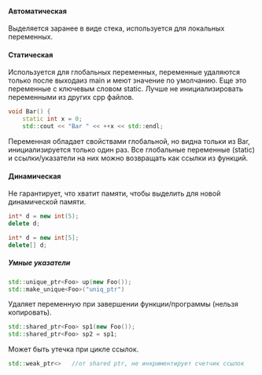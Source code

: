 #### Автоматическая 

Выделяется заранее в виде стека, используется для локальных переменных.

#### Статическая 

Используется для глобальных переменных, переменные удаляются только после выходаиз main и меют значение по умолчанию.
Еще это переменные с ключевым словом static. Лучше не инициализировать переменными из других cpp файлов.
```cpp
void Bar() {
	static int x = 0;
	std::cout << "Bar " << ++x << std::endl;
```
Переменная обладает свойствами глобальной, но видна тольки из Bar, инициализируется только один раз.
Все глобальные переменные (static) и ссылки/указатели на них можно возвращать как ссылки из функций.

#### Динамическая 

Не гарантирует, что хватит памяти, чтобы выделить для новой динамической памяти.

```cpp
int* d = new int(5);
delete d;

int* d = new int[5];
delete[] d;
```

##### Умные указатели 

```cpp
std::unique_ptr<Foo> up(new Foo()); 
std::make_unique<Foo>("uniq_ptr")   
```
Удаляет переменную при завершении функции/программы (нельзя копировать). 
```cpp
std::shared_ptr<Foo> sp1(new Foo()); 
std::shared_ptr<Foo> sp2 = sp1; 
```
Может быть утечка при цикле ссылок.
```cpp
std::weak_ptr<>   //от shared ptr, не инкриментирует счетчик ссылок
```
